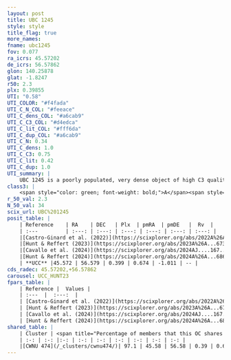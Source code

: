 ```yaml
---
layout: post
title: UBC 1245
style: style
title_flag: true
more_names: 
fname: ubc1245
fov: 0.077
ra_icrs: 45.57202
de_icrs: 56.57862
glon: 140.25878
glat: -1.8247
r50: 2.3
plx: 0.39855
UTI: "0.58"
UTI_COLOR: "#f4fada"
UTI_C_N_COL: "#feeace"
UTI_C_dens_COL: "#a6cab9"
UTI_C_C3_COL: "#d4edca"
UTI_C_lit_COL: "#fff6da"
UTI_C_dup_COL: "#a6cab9"
UTI_C_N: 0.34
UTI_C_dens: 1.0
UTI_C_C3: 0.75
UTI_C_lit: 0.42
UTI_C_dup: 1.0
UTI_summary: |
    UBC 1245 is a poorly populated, very dense object of high C3 quality. It was recently reported in the literature. This object shares a large percentage of members with a later reported entry.
class3: |
    <span style="color: green; font-weight: bold;">A</span><span style="color: #FFC300; font-weight: bold;">B</span>
r_50_val: 2.3
N_50_val: 34
scix_url: UBC%201245
posit_table: |
    | Reference    | RA    | DEC   | Plx  | pmRA  | pmDE   |  Rv  |
    | :---         | :---: | :---: | :---: | :---: | :---: | :---: |
    |[Castro-Ginard et al. (2022)](https://scixplorer.org/abs/2022A%26A...661A.118C) | 45.57 | 56.59 | 0.4 | 0.67 | -1.0 | -- |
    |[Hunt & Reffert (2023)](https://scixplorer.org/abs/2023A%26A...673A.114H) | 45.57 | 56.58 | 0.398 | 0.662 | -1.03 | -- |
    |[Cavallo et al. (2024)](https://scixplorer.org/abs/2024AJ....167...12C) | 45.545 | 56.579 | 0.39 | -- | -- | -- |
    |[Hunt & Reffert (2024)](https://scixplorer.org/abs/2024A%26A...686A..42H) | 45.57 | 56.58 | 0.398 | 0.662 | -1.03 | -- |
    | **UCC** |45.572 | 56.579 | 0.399 | 0.674 | -1.011 | -- | 
cds_radec: 45.57202,+56.57862
carousel: UCC_HUNT23
fpars_table: |
    | Reference |  Values |
    | :---  |  :---:  |
    | [Castro-Ginard et al. (2022)](https://scixplorer.org/abs/2022A%26A...661A.118C) | `AV=2.373, Dist=2705, logAge=8.429` |
    | [Hunt & Reffert (2023)](https://scixplorer.org/abs/2023A%26A...673A.114H) | `AV50=3.065, diffAV50=1.248, MOD50=11.816, logAge50=7.687` |
    | [Cavallo et al. (2024)](https://scixplorer.org/abs/2024AJ....167...12C) | `AV50=3.14, dMod50=12.17, logAge50=7.65, [Fe/H]50=0.45` |
    | [Hunt & Reffert (2024)](https://scixplorer.org/abs/2024A%26A...686A..42H) | `MassJ=371.696` |
shared_table: |
    | Cluster | <span title="Percentage of members that this OC shares with the ones listed">%</span>   | RA   | DEC   | Plx   | pmRA  | pmDE  | Rv | UTI |
    | :-: | :-: |:-: | :-: | :-: | :-: | :-: | :-: | :-: |
    |[CWNU 474](/_clusters/cwnu474/)| 97.1 | 45.58 | 56.58 | 0.39 | 0.68 | -1.01 | -- |0.03 |
---
```

